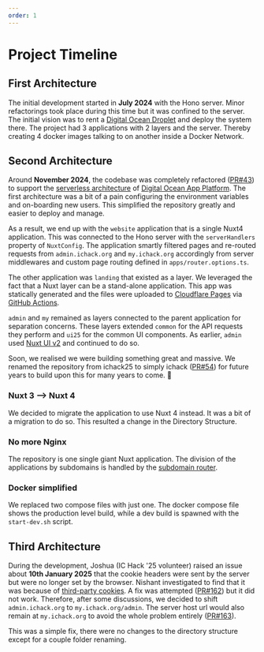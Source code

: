 ```yaml
---
order: 1
---
```


# Project Timeline

## First Architecture

The initial development started in **July 2024** with the Hono server. Minor refactorings took place during this time but it was confined to the server. The initial vision was to rent a [Digital Ocean Droplet](../technologies/digital-ocean) and deploy the system there. The project had 3 applications with 2 layers and the server. Thereby creating 4 docker images talking to on another inside a Docker Network.

## Second Architecture

Around **November 2024**, the codebase was completely refactored ([PR#43](https://github.com/icdocsoc/ichack/pull/43)) to support the [serverless architecture](../concepts/serverless-computing) of [Digital Ocean App Platform](../technologies/digital-ocean). The first architecture was a bit of a pain configuring the environment variables and on-boarding new users. This simplified the repository greatly and easier to deploy and manage.

As a result, we end up with the `website` application that is a single Nuxt4 application. This was connected to the Hono server with the `serverHandlers` property of `NuxtConfig`. The application smartly filtered pages and re-routed requests from `admin.ichack.org` and `my.ichack.org` accordingly from server middlewares and custom page routing defined in `apps/router.options.ts`.

The other application was `landing` that existed as a layer. We leveraged the fact that a Nuxt layer can be a stand-alone application. This app was statically generated and the files were uploaded to [Cloudflare Pages](../technologies/cloudflare) via [GitHub Actions](../technologies/github-actions).

`admin` and `my` remained as layers connected to the parent application for separation concerns. These layers extended `common` for the API requests they perform and `ui25` for the common UI components. As earlier, `admin` used [Nuxt UI v2](../technologies/nuxt-ui) and continued to do so.

Soon, we realised we were building something great and massive. We renamed the repository from ichack25 to simply ichack ([PR#54](https://github.com/icdocsoc/ichack/pull/54)) for future years to build upon this for many years to come. :tada:

### Nuxt 3 --> Nuxt 4

We decided to migrate the application to use Nuxt 4 instead. It was a bit of a migration to do so. This resulted a change in the Directory Structure.

### No more Nginx

The repository is one single giant Nuxt application. The division of the applications by subdomains is handled by the [subdomain router](../directory-structure/subdomain-routing).

### Docker simplified

We replaced two compose files with just one. The docker compose file shows the production level build, while a dev build is spawned with the `start-dev.sh` script.

## Third Architecture

During the development, Joshua (IC Hack '25 volunteer) raised an issue about **10th January 2025** that the cookie headers were sent by the server but were no longer set by the browser. Nishant investigated to find that it was because of [third-party cookies](../concepts/third-party-cookies). A fix was attempted ([PR#162](https://github.com/icdocsoc/ichack/pull/162)) but it did not work. Therefore, after some discussions, we decided to shift `admin.ichack.org` to `my.ichack.org/admin`. The server host url would also remain at `my.ichack.org` to avoid the whole problem entirely ([PR#163](https://github.com/icdocsoc/ichack/pull/163)).

This was a simple fix, there were no changes to the directory structure except for a couple folder renaming.

